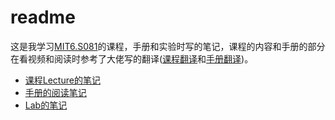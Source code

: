 # readme

这是我学习[MIT6.S081](https://pdos.csail.mit.edu/6.828/2020/xv6.html)的课程，手册和实验时写的笔记，课程的内容和手册的部分在看视频和阅读时参考了大佬写的翻译([课程翻译](https://mit-public-courses-cn-translatio.gitbook.io/mit6-s081/)和[手册翻译](http://xv6.dgs.zone))。

* [课程Lecture的笔记](https://github.com/Notborntodie/MIT6.S081_Czy/tree/master/Lecture)
* [手册的阅读笔记](https://github.com/Notborntodie/MIT6.S081_Czy/tree/master/手册)
* [Lab的笔记](https://github.com/Notborntodie/MIT6.S081_Czy/tree/master/Lab)